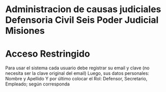 # Administracion de causas judiciales Defensoria Civil Seis Poder Judicial Misiones

# Acceso Restringido
Para usar el sistema cada usuario debe registrar su email y clave (no necesita ser la clave original del email)
Luego, sus datos personales: Nombre y Apellido
Y por último colocar el Rol: Defensor, Secretario, Empleado; según corresponda
